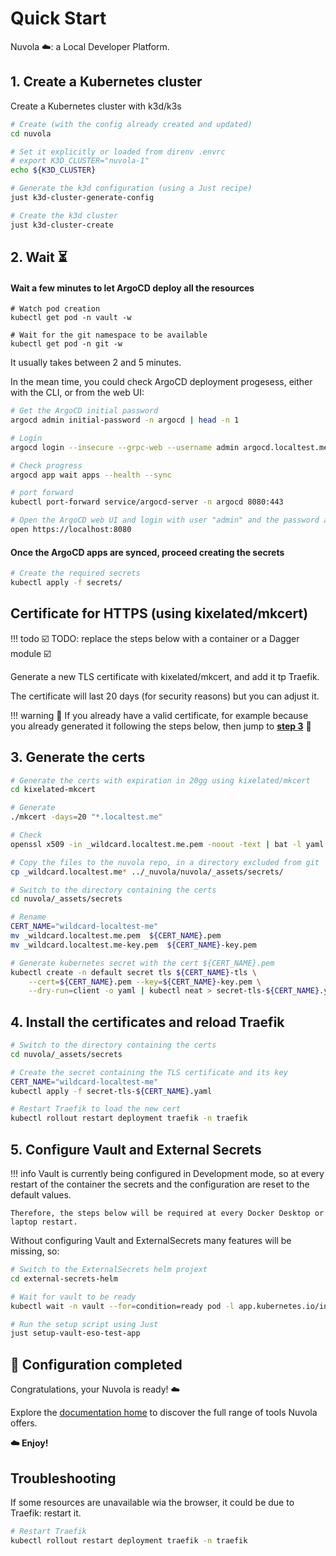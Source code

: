 # Quick Start

Nuvola ☁️: a Local Developer Platform.

## 1. Create a Kubernetes cluster

Create a Kubernetes cluster with k3d/k3s

```sh
# Create (with the config already created and updated)
cd nuvola

# Set it explicitly or loaded from direnv .envrc
# export K3D_CLUSTER="nuvola-1"
echo ${K3D_CLUSTER}

# Generate the k3d configuration (using a Just recipe)
just k3d-cluster-generate-config

# Create the k3d cluster
just k3d-cluster-create

```

## 2. Wait ⏳

#### Wait a few minutes to let ArgoCD deploy all the resources

```
# Watch pod creation
kubectl get pod -n vault -w

# Wait for the git namespace to be available
kubectl get pod -n git -w
```

It usually takes between 2 and 5 minutes.

In the mean time, you could check ArgoCD deployment progesess, either with the CLI, or
from the web UI:

```sh
# Get the ArgoCD initial password
argocd admin initial-password -n argocd | head -n 1

# Login
argocd login --insecure --grpc-web --username admin argocd.localtest.me

# Check progress
argocd app wait apps --health --sync

# port forward
kubectl port-forward service/argocd-server -n argocd 8080:443

# Open the ArgoCD web UI and login with user "admin" and the password above
open https://localhost:8080

```

#### Once the ArgoCD apps are synced, proceed creating the secrets

```sh
# Create the required secrets
kubectl apply -f secrets/

```

## Certificate for HTTPS (using kixelated/mkcert)

!!! todo
    ☑️ TODO: replace the steps below with a container or a Dagger module ☑️

Generate a new TLS certificate with kixelated/mkcert, and add it tp Traefik.

The certificate will last 20 days (for security reasons) but you can adjust it.

!!! warning
    🛫 If you already have a valid certificate, for example because you already generated
    it following the steps below, then jump to [__step 3__](#3-install-the-certificates-and-reload-traefik) 🛫

## 3. Generate the certs

```sh
# Generate the certs with expiration in 20gg using kixelated/mkcert
cd kixelated-mkcert

# Generate
./mkcert -days=20 "*.localtest.me"

# Check
openssl x509 -in _wildcard.localtest.me.pem -noout -text | bat -l yaml

# Copy the files to the nuvola repo, in a directory excluded from git
cp _wildcard.localtest.me* ../_nuvola/nuvola/_assets/secrets/

# Switch to the directory containing the certs
cd nuvola/_assets/secrets

# Rename
CERT_NAME="wildcard-localtest-me"
mv _wildcard.localtest.me.pem  ${CERT_NAME}.pem
mv _wildcard.localtest.me-key.pem  ${CERT_NAME}-key.pem

# Generate kubernetes secret with the cert ${CERT_NAME}.pem
kubectl create -n default secret tls ${CERT_NAME}-tls \
    --cert=${CERT_NAME}.pem --key=${CERT_NAME}-key.pem \
    --dry-run=client -o yaml | kubectl neat > secret-tls-${CERT_NAME}.yaml
```

## 4. Install the certificates and reload Traefik

```sh
# Switch to the directory containing the certs
cd nuvola/_assets/secrets

# Create the secret containing the TLS certificate and its key
CERT_NAME="wildcard-localtest-me"
kubectl apply -f secret-tls-${CERT_NAME}.yaml

# Restart Traefik to load the new cert
kubectl rollout restart deployment traefik -n traefik

```

## 5. Configure Vault and External Secrets

!!! info
    Vault is currently being configured in Development mode, so at every restart
    of the container the secrets and the configuration are reset to the default values.

    Therefore, the steps below will be required at every Docker Desktop or laptop restart.

Without configuring Vault and ExternalSecrets many features will be missing, so:

```sh
# Switch to the ExternalSecrets helm projext
cd external-secrets-helm

# Wait for vault to be ready
kubectl wait -n vault --for=condition=ready pod -l app.kubernetes.io/instance=vault

# Run the setup script using Just
just setup-vault-eso-test-app
```

## 🎉 Configuration completed

Congratulations, your Nuvola is ready! ☁️

Explore the [documentation home](/) to discover the full range of tools Nuvola offers.

__☁️ Enjoy!__

## Troubleshooting

If some resources are unavailable wia the browser, it could be due to Traefik: restart it.

```sh
# Restart Traefik
kubectl rollout restart deployment traefik -n traefik
```
